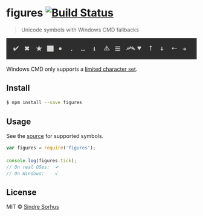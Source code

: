 # figures [![Build Status](https://travis-ci.org/sindresorhus/figures.svg?branch=master)](https://travis-ci.org/sindresorhus/figures)

> Unicode symbols with Windows CMD fallbacks

![](screenshot.png)

Windows CMD only supports a [limited character set](http://en.wikipedia.org/wiki/Code_page_437).


## Install

```sh
$ npm install --save figures
```


## Usage

See the [source](index.js) for supported symbols.

```js
var figures = require('figures');

console.log(figures.tick);
// On real OSes:  ✔︎
// On Windows:    √
```


## License

MIT © [Sindre Sorhus](http://sindresorhus.com)
